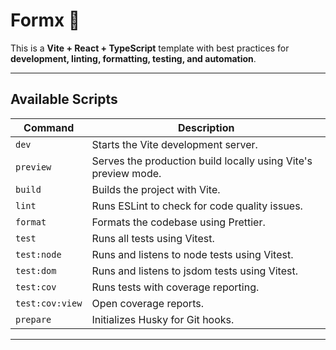 # **Formx 🚀**

This is a **Vite + React + TypeScript** template with best practices for **development, linting, formatting, testing, and automation**.

---

## **Available Scripts**

| Command         | Description                                                    |
| --------------- | -------------------------------------------------------------- |
| `dev`           | Starts the Vite development server.                            |
| `preview`       | Serves the production build locally using Vite's preview mode. |
| `build`         | Builds the project with Vite.                                  |
| `lint`          | Runs ESLint to check for code quality issues.                  |
| `format`        | Formats the codebase using Prettier.                           |
| `test`          | Runs all tests using Vitest.                                   |
| `test:node`     | Runs and listens to node tests using Vitest.                   |
| `test:dom`      | Runs and listens to jsdom tests using Vitest.                  |
| `test:cov`      | Runs tests with coverage reporting.                            |
| `test:cov:view` | Open coverage reports.                                         |
| `prepare`       | Initializes Husky for Git hooks.                               |

---
